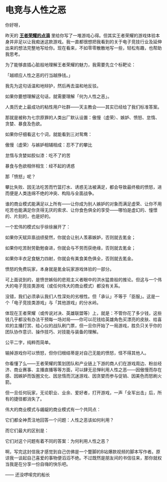# 电竞与人性之恶

你好呀，

昨天的 [**王者荣耀的点滴**](%E7%8E%8B%E8%80%85%E8%8D%A3%E8%80%80%E7%9A%84%E7%82%B9%E6%BB%B4%200f91842d8f51402691916a8fabcdd5d3.md) 里给你写了一堆游戏心得。但其实王者荣耀的游戏体验本身并非足以让我痴迷这款游戏。我一直都很想把我看到的关于电子竞技行业及延伸出来的想法完整地写给你。现在看来，不如零零散散地写一些，轻松有趣，也帮助我思考。

为了能够直插心脏般地理解王者荣耀的魅力，我需要先立个标靶论：

「越顺应人性之恶的行当越挣钱。」

我先为这句话温和地辩护，然后再去温和地反驳。

如果你要想理解这句话，就需要理解「何为人性之恶」。

人类历史上最成功的粘性用户社群——天主教会——其实已经给了我们标准答案。

那就是被称为七宗原罪的人类出厂默认设置：傲慢（虚荣）、嫉妒、愤怒、怠惰、贪婪、暴食及色欲。

如果你仔细看这七个词，就能看到三对鸳鸯：

傲慢（虚荣）与嫉妒相辅相成：忍不了的攀比

怠惰与贪婪如胶似漆：吃不了的苦

暴食与色欲相伴相生：经不起的诱惑

那「愤怒」呢？

攀比失败、因无法吃苦而竹篮打水、诱惑无法被满足，都会导致最终极的愤怒，进而便是人类连绵不绝的冲突、构陷与全面战争。

谁的商业模式能满足以上所有——让你成为别人嫉妒的对象而满足虚荣、让你不用吃苦也能满足你贪得无厌的索求、让你食色俱全的享受——哪怕是虚幻的、憧憬的、片刻的，也是好的。

一个宏伟的模式似乎徐徐展开了：

如果你天赋异禀战绩斐然，你就会让别人羡慕嫉妒，否则就去氪金；

如果你吃苦耐劳勤勉奋进，你就会与不劳而获绝缘，否则就去氪金；

如果你丰衣足食魅力四射，你就会有美食美色俱全，否则就去氪金。

愤怒的免费玩家，本身就是氪金玩家游戏体验的一部分。

可上面说到的，是愤世嫉俗的悲观主义者眼中的洪水猛兽般的推论。但这与一个伟大的电子竞技类游戏（或任何伟大的商业模式）都没有关系。

没错，我们必须承认我们人性深处的劣根性。但「承认」不等于「臣服」。这是一个「电子竞技类游戏」与「其他游戏」的分水岭。

体现在王者荣耀（或传说对决、英雄联盟等）上，就是：不管你花了多少钱，这些钱几乎都没有办法干预每一场对局——你可以花钱给英雄角色买漂亮的皮肤、给喜欢的主播打赏、给心仪的战队刷门票，但一旦你开始了一局游戏，胜负只关乎你的团队协作意识、操作技巧、对技能与装备的理解。

公平二字，纯粹而简单。

输掉游戏你可以愤怒，但你归根结蒂是对自己无能的愤怒，怪不得其他人。

你看懂了么——王者荣耀的策划团队和产业链上下游的商人们在游戏周边、粉丝经济、商业赛事、主播直播等等方面，可以肆无忌惮利用人性之恶——因傲慢而存在感、因嫉妒而饭圈文化、因怠惰而沉迷游戏、因贪婪而参与促销、因美色而怒刷火箭。

但一旦任何玩家，无论职业、业余、爱好者，打开游戏，一声「全军出击」后，所有的捷径都消失了。

伟大的商业模式与龌龊的商业模式有一个共同点：

它们都全神贯注地回答一个问题：人性之恶该如何利用？

而它们最大的区别是：

它们对这个问题有着不同的答案：为何利用人性之恶？

啊，写完这封信我才感觉到自己仿佛是一个蹩脚的B站爆款视频的脚本写作者。原谅我一谈起自己喜爱的事物便滔滔不绝。不过既然是朋友间的书信往来，那你就权当我是在分享一份自嗨的快乐吧。

—— 还没啰嗦完的船长